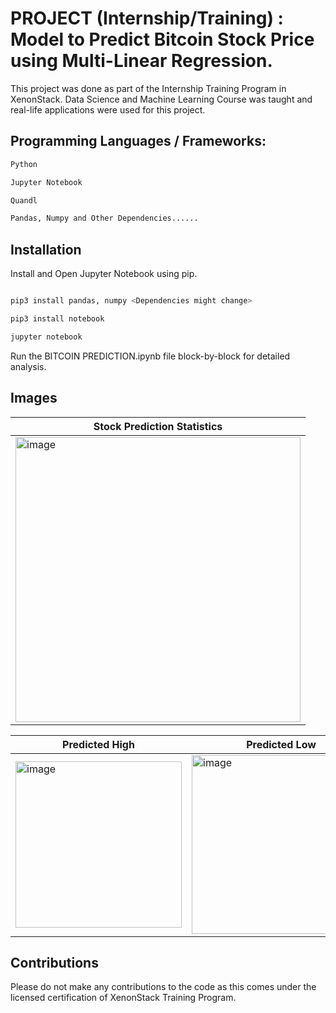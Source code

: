 # PROJECT (Internship/Training) : Model to Predict Bitcoin Stock Price using Multi-Linear Regression.

This project was done as part of the Internship Training Program in XenonStack. Data Science and Machine Learning Course was taught and real-life applications were used for this project.

## Programming Languages / Frameworks:

``` bash
Python

Jupyter Notebook

Quandl

Pandas, Numpy and Other Dependencies......

```

## Installation

Install and Open Jupyter Notebook using pip.

``` bash

pip3 install pandas, numpy <Dependencies might change>

pip3 install notebook

jupyter notebook
```
Run the BITCOIN PREDICTION.ipynb file block-by-block for detailed analysis.

## Images

| Stock Prediction Statistics |
| ----------------------      |
| <img width="456" alt="image" src="https://github.com/jyothi-koushik-1998/xenonstack-dataScience-internship/assets/47804397/62e452af-5206-4ff6-86a1-a35d01a3c863"> |

| Predicted High              | Predicted Low           |
| ---------------------- | ---------------------- |
| <img width="266" alt="image" src="https://github.com/jyothi-koushik-1998/xenonstack-dataScience-internship/assets/47804397/49b16bde-bf07-4909-9e79-f025d8791931"> | <img width="286" alt="image" src="https://github.com/jyothi-koushik-1998/xenonstack-dataScience-internship/assets/47804397/d712e57a-8fee-4908-9682-7f07fd752db1"> |

## Contributions

Please do not make any contributions to the code as this comes under the licensed certification of XenonStack Training Program.
